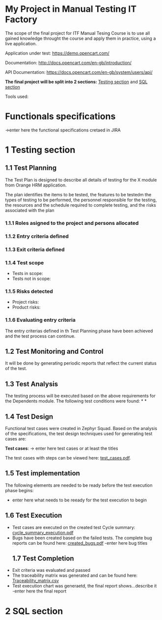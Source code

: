 # My Project in Manual Testing IT Factory
The scope of the final project for ITF Manual Tesing Course is to  use all gained knowledge throught the course and apply them in practice, using a live application.

Application under test: https://demo.opencart.com/

Documentation: http://docs.opencart.com/en-gb/introduction/

API Documentation: https://docs.opencart.com/en-gb/system/users/api/

**The final project will be split into 2 sections:** [Testing section]() and [SQL section](https://github.com/VasiliuIonela/Proiect-Practic-Testare-Manuala/edit/main/README.md#2-sql-section)

Tools used:

# Functionals specifications
->enter here the functional specifications cretaed in JIRA
# 1 Testing section
## 1.1 Test Planning
The Test Plan is designed to describe all details of testing for the X module from Orange HRM application.

The plan identifies the items to be tested, the features to be testedm the types of testing to be performed, the personnel responsible for the testing, the resources and the schedule required to complete testing, and the risks associated with the plan
### 1.1.1 Roles asigned to the project and persons allocated
### 1.1.2 Entry criteria defined
### 1.1.3 Exit criteria defined
### 1.1.4 Test scope
* Tests in scope:
* Tests not in scope:
### 1.1.5 Risks detected
* Project risks:
* Product risks:
### 1.1.6 Evaluating entry criteria
The entry criterias defined in th Test Planning phase have been achieved and the test process can continue.
 ## 1.2 Test Monitoring and Control
 It will be done by generating periodic reports that reflect the current status of the test.
## 1.3 Test Analysis
The testing process will be executed based on the above  requirements for the Dependents module. The following test conditions were found: 
*
*
## 1.4 Test Design
 Functional test cases were created in Zephyr Squad. Based on the analysis of the specifications, the  test design techniques used for generating test cases are:

**Test cases**: -> enter here test cases or at least the titles

The test cases with steps can be viewed here: [test_cases.pdf]().
## 1.5 Test implementation
 The following elements are needed to be ready before the test execution phase begins:
* enter here what needs to be reeady for the test execution  to begin
## 1.6 Test Execution
* Test cases are executed on the created test Cycle summary: [cycle_summary_execution.pdf]()
* Bugs have been created based on the failed tests. The complete bug reports can be found here: [created_bugs.pdf]()
  -enter here bug titles
  ## 1.7 Test Completion
* Exit criteria was evaluated and passed
* The traceability matrix was generated and can be found here: [Traceability_matrix.csv]()
* Test execution chart was generaetd, the final report shows...describe it
-enter here the final report
# 2 SQL section

